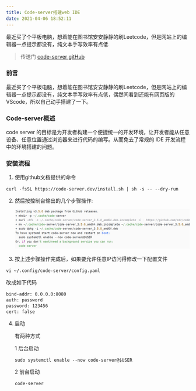 ```yaml
---
title: Code-server搭建web IDE
date: 2021-04-06 18:52:11
---
```

最近买了个平板电脑，想着能在图书馆安安静静的刷Leetcode，但是网站上的编辑器一点提示都没有，纯文本手写效率有点低

> 传送门 [code-server gitHub](https://github.com/cdr/code-server)
### 前言
最近买了个平板电脑，想着能在图书馆安安静静的刷Leetcode，但是网站上的编辑器一点提示都没有，纯文本手写效率有点低，偶然间看到还能有网页版的VScode，所以自己动手搭建了一下。
### Code-server概述
code server 的目标是为开发者构建一个便捷统一的开发环境，让开发者能从任意设备、任意位置通过浏览器来进行代码的编写。从而免去了常规的 IDE 开发流程中的环境搭建的问题。
### 安装流程
1. 使用github文档提供的命令
``` shell
curl -fsSL https://code-server.dev/install.sh | sh -s -- --dry-run
```
2. 然后按控制台输出的几个步骤操作:

    ![控制台显示](/static/code-server/code.png)


3. 按上述步骤操作完成后，如果要允许任意IP访问得修改一下配置文件
``` shell
vi ~/.config/code-server/config.yaml
```
改成如下代码
``` shell
bind-addr: 0.0.0.0:8080
auth: password
password: 123456
cert: false
```

4. 启动

    有两种方式
    
    1 后台启动
    ``` shell
    sudo systemctl enable --now code-server@$USER
    ```

    2 前台启动
    ``` shell
    code-server
    ```